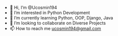- 👋 Hi, I’m @Ucosmin194
- 👀 I’m interested in Python Development
- 🌱 I’m currently learning Python, OOP, Django, Java
- 💞️ I’m looking to collaborate on Diverse Projects
- 📫 How to reach me ucosmin194@gmail.com

<!---
Ucosmin194/Ucosmin194 is a ✨ special ✨ repository because its `README.md` (this file) appears on your GitHub profile.
You can click the Preview link to take a look at your changes.
--->

